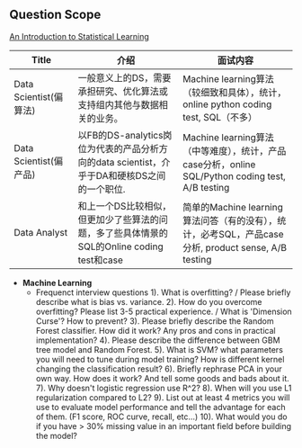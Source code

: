 ## Question Scope

[An Introduction to Statistical Learning](https://www-bcf.usc.edu/~gareth/ISL/ISLR%20First%20Printing.pdf)

Title | 介绍 | 面试内容 |
|-------|--------|----------|
|Data Scientist(偏算法) | 一般意义上的DS，需要承担研究、优化算法或支持组内其他与数据相关的业务。 | Machine learning算法（较细致和具体），统计，online python coding test,  SQL（不多）|
|Data Scientist(偏产品) | 以FB的DS-analytics岗位为代表的产品分析方向的data scientist，介乎于DA和硬核DS之间的一个职位. | Machine learning算法（中等难度），统计，产品case分析，online SQL/Python coding test, A/B testing|
|Data Analyst | 和上一个DS比较相似，但更加少了些算法的问题，多了些具体情景的SQL的Online coding test和case | 简单的Machine learning算法问答（有的没有），统计，必考SQL，产品case分析, product sense, A/B testing|


* **Machine Learning**
  - Frequenct interview questions
     1). What is overfitting?  / Please briefly describe what is bias vs. variance.
      2). How do you overcome overfitting? Please list 3-5 practical experience.    / What is 'Dimension Curse'? How to prevent?
      3). Please briefly describe the Random Forest classifier. How did it work? Any pros and cons in practical implementation?
      4). Please describe the difference between GBM tree model and Random Forest.
      5). What is SVM? what parameters you will need to tune during model training? How is different kernel changing the classification result?
      6). Briefly rephrase PCA in your own way. How does it work? And tell some goods and bads about it.
      7). Why doesn't logistic regression use R^2?
      8). When will you use L1 regularization compared to L2?
      9). List out at least 4 metrics you will use to evaluate model performance and tell the advantage for each of them. (F1 score, ROC curve, recall, etc…)
    10). What would you do if you have > 30% missing value in an important field before building the model?